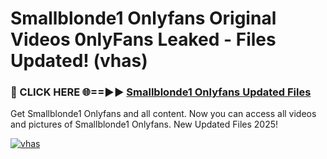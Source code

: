 # Smallblonde1 Onlyfans Original Videos 0nlyFans Leaked - Files Updated! (vhas)

<h3>🔴 CLICK HERE 🌐==►► <a href="https://tinyurl.com/ehrbuxhb" rel="nofollow">Smallblonde1 Onlyfans Updated Files</a></h3>

Get Smallblonde1 Onlyfans and all content. Now you can access all videos and pictures of Smallblonde1 Onlyfans. New Updated Files 2025!

[![vhas](https://i.imgur.com/lVYEuWS.gif)](https://tinyurl.com/ehrbuxhb)
